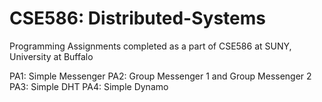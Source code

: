 # CSE586: Distributed-Systems 
Programming Assignments completed as a part of CSE586 at SUNY, University at Buffalo

PA1: Simple Messenger
PA2: Group Messenger 1 and Group Messenger 2
PA3: Simple DHT
PA4: Simple Dynamo